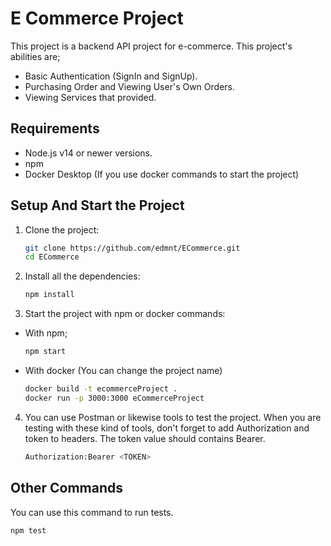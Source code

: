 # E Commerce Project

This project is a backend API project for e-commerce.
This project's abilities are;
  - Basic Authentication (SignIn and SignUp).
  - Purchasing Order and Viewing User's Own Orders.
  - Viewing Services that provided. 

## Requirements

- Node.js v14 or newer versions.
- npm
- Docker Desktop (If you use docker commands to start the project)

## Setup And Start the Project

1. Clone the project:

    ```bash
    git clone https://github.com/edmnt/ECommerce.git
    cd ECommerce
    ```

2. Install all the dependencies:

    ```bash
    npm install
    ```

3. Start the project with npm or docker commands:
  - With npm;
    ```bash
    npm start
    ```
  - With docker (You can change the project name)
    ```bash
    docker build -t ecommerceProject .
    docker run -p 3000:3000 eCommerceProject
     ```

4. You can use Postman or likewise tools to test the project. When you are testing with these kind of tools, don't forget to add Authorization and token to headers. The token value should contains Bearer.
    ```bash
    Authorization:Bearer <TOKEN>

    ```  

## Other Commands

You can use this command to run tests.


  ```bash
  npm test
  ```